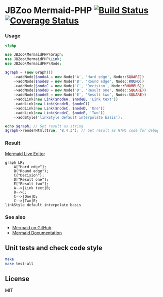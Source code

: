# JBZoo Mermaid-PHP  [![Build Status](https://travis-ci.org/JBZoo/mermaid-php.svg?branch=master)](https://travis-ci.org/JBZoo/mermaid-php) [![Coverage Status](https://coveralls.io/repos/github/JBZoo/Mermaid-PHP/badge.svg?branch=master)](https://coveralls.io/github/JBZoo/Mermaid-PHP?branch=master)

### Usage

```php
<?php

use JBZoo\MermaidPHP\Graph;
use JBZoo\MermaidPHP\Link;
use JBZoo\MermaidPHP\Node;

$graph = (new Graph())
    ->addNode($nodeA = new Node('A', 'Hard edge', Node::SQUARE))
    ->addNode($nodeB = new Node('B', 'Round edge', Node::ROUND))
    ->addNode($nodeC = new Node('C', 'Decision', Node::RHOMBUS))
    ->addNode($nodeD = new Node('D', 'Result one', Node::SQUARE))
    ->addNode($nodeE = new Node('E', 'Result two', Node::SQUARE))
    ->addLink(new Link($nodeA, $nodeB, 'Link text'))
    ->addLink(new Link($nodeB, $nodeC))
    ->addLink(new Link($nodeC, $nodeD, 'One'))
    ->addLink(new Link($nodeC, $nodeE, 'Two'))
    ->addStyle('linkStyle default interpolate basis');

echo $graph; // Get result as string 
$graph->renderHtml(true, '8.4.3'); // Get result as HTML code for debugging 
```

### Result

[Mermaid Live Editor](https://mermaidjs.github.io/mermaid-live-editor/#/edit/eyJjb2RlIjoiZ3JhcGggTFI7XG4gICAgQVtcIkhhcmQgZWRnZVwiXTtcbiAgICBCKFwiUm91bmQgZWRnZVwiKTtcbiAgICBDe1wiRGVjaXNpb25cIn07XG4gICAgRFtcIlJlc3VsdCBvbmVcIl07XG4gICAgRVtcIlJlc3VsdCB0d29cIl07XG4gICAgQS0tPnxMaW5rIHRleHR8QjtcbiAgICBCLS0-QztcbiAgICBDLS0-fE9uZXxEO1xuICAgIEMtLT58VHdvfEU7XG5saW5rU3R5bGUgZGVmYXVsdCBpbnRlcnBvbGF0ZSBiYXNpczsiLCJtZXJtYWlkIjp7InRoZW1lIjoiZm9yZXN0In19)

```
graph LR;
    A["Hard edge"];
    B("Round edge");
    C{"Decision"};
    D["Result one"];
    E["Result two"];
    A-->|Link text|B;
    B-->C;
    C-->|One|D;
    C-->|Two|E;
linkStyle default interpolate basis
```

### See also
 - [Mermaid on GitHub](https://github.com/knsv/mermaid)
 - [Mermaid Documentation](https://mermaidjs.github.io/)

## Unit tests and check code style
```sh
make
make test-all
```


## License

MIT
